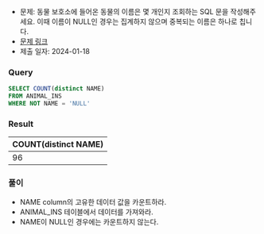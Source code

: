 - 문제: 동물 보호소에 들어온 동물의 이름은 몇 개인지 조회하는 SQL 문을 작성해주세요. 이때 이름이 NULL인 경우는 집계하지 않으며 중복되는 이름은 하나로 칩니다.
- [문제 링크](https://school.programmers.co.kr/learn/courses/30/lessons/59408)
- 제출 일자: 2024-01-18

### Query

```sql
SELECT COUNT(distinct NAME)
FROM ANIMAL_INS
WHERE NOT NAME = 'NULL'
```

### Result

| COUNT(distinct NAME) |
| :------------------- |
| 96                   |

### 풀이

- NAME column의 고유한 데이터 값을 카운트하라.
- ANIMAL_INS 테이블에서 데이터를 가져와라.
- NAME이 NULL인 경우에는 카운트하지 않는다.
